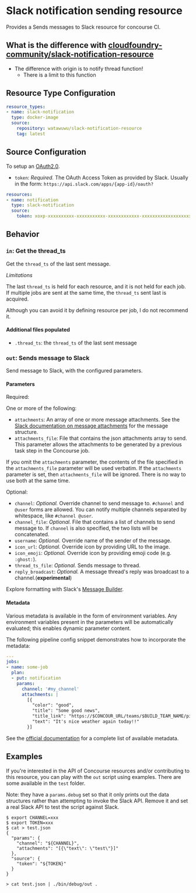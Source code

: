 Slack notification sending resource
===================================

Provides a Sends messages to Slack resource for concourse CI.

## What is the difference with [cloudfoundry-community/slack-notification-resource](https://github.com/cloudfoundry-community/slack-notification-resource)
- The difference with origin is to notify thread function!
    - There is a limit to this function

Resource Type Configuration
---------------------------

```yaml
resource_types:
- name: slack-notification
  type: docker-image
  source:
    repository: watawuwu/slack-notification-resource
    tag: latest
```

Source Configuration
--------------------

To setup an [OAuth2.0](https://api.slack.com/docs/oauth).

- `token`: *Required.* The OAuth Access Token as provided by Slack. Usually in the form: `https://api.slack.com/apps/{app-id}/oauth?`

```yaml
resources:
- name: notification
  type: slack-notification
  source:
    token: xoxp-xxxxxxxxxx-xxxxxxxxxxx-xxxxxxxxxxxx-xxxxxxxxxxxxxxxxxxxxxxxxxxxxxxxx
```

Behavior
--------
### `in`: Get the thread_ts

Get the `thread_ts` of the last sent message.

*Limitations*

The last `thread_ts` is held for each resource, and it is not held for each job.
If multiple jobs are sent at the same time, the `thread_ts` sent last is acquired.

Although you can avoid it by defining resource per job, I do not recommend it.

#### Additional files populated

- `.thread_ts`: the `thread_ts` of the last sent message

### `out`: Sends message to Slack

Send message to Slack, with the configured parameters.

#### Parameters

Required:

One or more of the following:
- `attachments`: An array of one or more message attachments. See the [Slack documentation on message attachments](https://api.slack.com/docs/message-attachments) for the message structure.
- `attachments_file`: File that contains the json attachments array to send. This parameter allows the attachments to be generated by a previous task step in the Concourse job.

If you omit the `attachments` parameter, the contents of the file specified in the
`attachments_file` parameter will be used verbatim.  If the `attachments` parameter
is set, then `attachments_file` will be ignored.  There is no way to use both at the
same time.

Optional:

- `channel`: *Optional.* Override channel to send message to. `#channel` and `@user` forms are allowed. You can notify multiple channels separated by whitespace, like `#channel @user`.
- `channel_file`: *Optional.* File that contains a list of channels to send message to. If `channel` is also specified, the two lists will be concatenated.
- `username`: *Optional.* Override name of the sender of the message.
- `icon_url`: *Optional.* Override icon by providing URL to the image.
- `icon_emoji`: *Optional.* Override icon by providing emoji code (e.g. `:ghost:`).
- `thread_ts_file`: *Optional.* Sends message to thread.
- `reply_broadcast`: *Optional.* A message thread's reply was broadcast to a channel.(**experimental**)

Explore formatting with Slack's [Message Builder](https://api.slack.com/docs/formatting/builder).

#### Metadata

Various metadata is available in the form of environment variables.
Any environment variables present in the parameters will be automatically evaluated; this enables dynamic parameter content.

The following pipeline config snippet demonstrates how to incorporate the metadata:

```yaml
---
jobs:
- name: some-job
  plan:
  - put: notification
    params:
      channel: '#my_channel'
      attachments: |
        [{
          "color": "good",
          "title": "Some good news",
          "title_link": "https://$CONCOUR_URL/teams/$BUILD_TEAM_NAME/pipelines/$BUILD_PIPELINE_NAME/jobs/$BUILD_JOB_NAME/builds/$BUILD_NAME",
          "text": "It's nice weather again today!!"
        }]
```

See the [official documentation](http://concourse.ci/implementing-resources.html#resource-metadata) for a complete list of available metadata.

Examples
--------

If you're interested in the API of Concourse resources and/or contributing to this resource, you can play with the `out` script using examples. There are some available in the `test` folder.

Note: they have a `params.debug` set so that it only prints out the data structures rather than attempting to invoke the Slack API. Remove it and set a real Slack API to test the script against Slack.

```
$ export CHANNEL=xxx
$ export TOKEN=xxx
$ cat > test.json
{
  "params": {
    "channel": "${CHANNEL}",
    "attachments": "[{\"text\": \"test\"}]"
  },
  "source": {
    "token": "${TOKEN}"
  }
}

> cat test.json | ./bin/debug/out .

```
